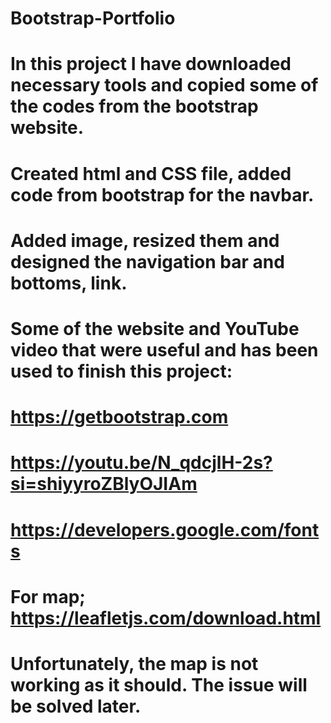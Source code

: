 # Bootstrap-Portfolio
# In this project I have downloaded necessary tools and copied some of the codes from the bootstrap website.
# Created html and CSS file, added code from bootstrap for the navbar. 
# Added image, resized them and designed the navigation bar and bottoms, link.
# Some of the website and YouTube video that were useful and has been used to finish this project:
# https://getbootstrap.com
# https://youtu.be/N_qdcjlH-2s?si=shiyyroZBlyOJIAm
# https://developers.google.com/fonts
# For map; https://leafletjs.com/download.html
# Unfortunately, the map is not working as it should. The issue will be solved later.

